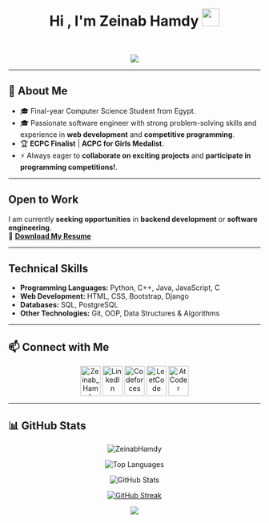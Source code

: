 <h1 align="center">Hi , I'm Zeinab Hamdy <img src="https://media.giphy.com/media/hvRJCLFzcasrR4ia7z/giphy.gif" width="35"></h1>
<br>

<p align="center">
  <a href="https://github.com/DenverCoder1/readme-typing-svg"><img src="https://readme-typing-svg.herokuapp.com?font=Time+New+Roman&color=%23C8BE25&size=25&center=true&vCenter=true&width=600&height=100&lines=Software+Engineer;Competitive+Programmer;Backend+Developer;"></a>
</p>


---

## 🚀 About Me  

* 🎓 Final-year Computer Science Student from Egypt.
* 🎓 Passionate software engineer with strong problem-solving skills and experience in **web development** and **competitive programming**.  
* 🏆 **ECPC Finalist** | **ACPC for Girls Medalist**.
* ⚡ Always eager to **collaborate on exciting projects** and **participate in programming competitions!**.

---

##  Open to Work  

I am currently **seeking opportunities** in **backend development** or **software engineering**.  
📌 **[Download My Resume](https://drive.google.com/file/d/1lbj9lSne8ihbLLvUpPzpjM0QfWlZj5pF/view?usp=drive_link)**  

---

##  Technical Skills  

- **Programming Languages:** Python, C++, Java, JavaScript, C  
- **Web Development:** HTML, CSS, Bootstrap, Django  
- **Databases:** SQL, PostgreSQL  
- **Other Technologies:** Git, OOP, Data Structures & Algorithms  

---

## 📫 Connect with Me  
<p align="center">
  <a href="mailto:zeinabhamdy1010@gmail.com?" target="blank"><img align="center" src="https://img.shields.io/badge/gmail-%23DD0031.svg?" alt="Zeinab_Hamdy" height="60" width="40"/></a>
  <a href="https://www.linkedin.com/in/zeinabhamdyy/" target="blank"><img align="center" src="https://raw.githubusercontent.com/rahuldkjain/github-profile-readme-generator/master/src/images/icons/Social/linked-in-alt.svg" alt="LinkedIn" height="60" width="40" /></a>
  <a href="https://codeforces.com/profile/Zeinab_Hamdy" target="blank"><img align="center" src="https://raw.githubusercontent.com/rahuldkjain/github-profile-readme-generator/master/src/images/icons/Social/codeforces.svg" alt="Codeforces" height="60" width="40" /></a>	
  <a href="https://leetcode.com/ZeinabHamdy/" target="blank"><img align="center" src="https://raw.githubusercontent.com/rahuldkjain/github-profile-readme-generator/master/src/images/icons/Social/leet-code.svg" alt="LeetCode" height="60" width="40" /></a>
  <a href="https://atcoder.jp/users/Zeinab_Hamdy"><img align="center" src="https://i.ibb.co/Q9WSjDB/logo.png" alt="AtCoder" height="60" width="40"></a>
</p>

---

## 📊 GitHub Stats  
<p align="center"> 
  <img src="https://komarev.com/ghpvc/?username=ZeinabHamdy&label=Profile%20views&color=0e75b6&style=plastic" alt="ZeinabHamdy"/> 
</p>

<p align="center">
   <img src="https://github-readme-stats.vercel.app/api/top-langs/?username=ZeinabHamdy&layout=compact&theme=radical&card_width=200px" alt="Top Languages" />
</p>

<p align="center">
  <img src="https://github-readme-stats.vercel.app/api?username=ZeinabHamdy&show_icons=true&theme=radical&card_width=250px" alt="GitHub Stats" />
</p>

<p align="center">
  <a href="https://git.io/streak-stats">
    <img src="https://github-readme-streak-stats.herokuapp.com/?user=ZeinabHamdy&theme=radical&card_width=520px" alt="GitHub Streak" />
  </a>
</p>

<p align="center">
  <a href="https://github.com/ryo-ma/github-profile-trophy">
    <img src="https://github-profile-trophy.vercel.app/?username=ZeinabHamdy&theme=radical&row=1" a
